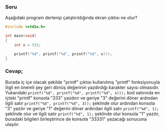 ### Soru

Aşağıdaki program derlenip çalıştırıldığında ekran çıktısı ne olur?
  
```C
#include <stdio.h>

int main(void)
{
	int x = 333;

	printf("%d", printf("%d", printf("%d", x)));
}

```

### Cevap;

Burada iç içe olacak şekilde "printf" çıktısı kullanılmış "printf" fonksiyonuyla iligli en önemli şey geri dönüş değerinin yazdırdığı karakter sayısı olmasıdır.
Yukarıdaki `printf("%d", printf("%d", printf("%d", x)));` kod satırında en içteki "printf" konsola "333" yazdırır ve geriye "3" değerini döner ardından ilgili satır `printf("%d", printf("%d", 3));` şeklinde olur ardından konsola "3" yazılır ve geriye "1" değerini döner ardından ilgili satır `printf("%d", 1);` şeklinde olur ve ilgili satır `printf("%d", 1);` şeklinde olur konsola "1" yazılır, buradaki bilgileri birleştirince de konsola "33331" yazacağı sonucuna ulaşılır.

